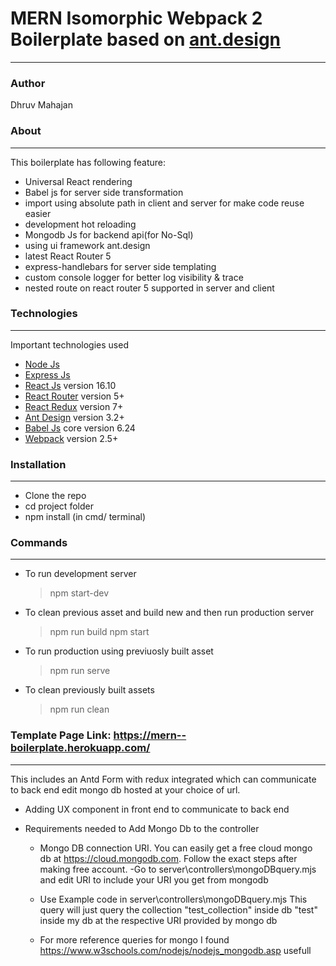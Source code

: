 # MERN Isomorphic Webpack 2 Boilerplate based on [ant.design](https://ant.design)
----------
### Author
Dhruv Mahajan 

### About
----------
This boilerplate has following feature:

 * Universal React rendering
 * Babel js for server side transformation
 * import using absolute path in client and server for make code reuse easier
 * development hot reloading
 * Mongodb Js for backend api(for No-Sql)
 * using ui framework ant.design
 * latest React Router 5
 * express-handlebars for server side templating
 * custom console logger for better log visibility & trace
 * nested route on react router 5 supported in server and client

### Technologies
----------
Important technologies used
* [Node Js](https://nodejs.org/en/)
* [Express Js](https://expressjs.com/)
* [React Js](https://github.com/reactjs) version 16.10
* [React Router](https://github.com/ReactTraining/react-router) version 5+
* [React Redux](https://github.com/reactjs/react-redux) version 7+
* [Ant Design](https://ant.design) version 3.2+
* [Babel Js](https://babeljs.io/) core version 6.24
* [Webpack](https://webpack.js.org/) version 2.5+

### Installation
----------
* Clone the repo
* cd project folder
* npm install (in cmd/ terminal)

### Commands
----------
* To run development server 
	>npm start-dev
* To clean previous asset and build new and then run production server
 	>npm run build
	>npm start
* To run production using previuosly built asset
 	>npm run serve
* To clean previously built assets
 	>npm run clean

### Template Page Link: https://mern--boilerplate.herokuapp.com/
----------
This includes an Antd Form with redux integrated which can communicate to back end edit mongo db hosted at your choice of url.


* Adding UX component in front end to communicate to back end

* Requirements needed to Add Mongo Db to the controller
	- Mongo DB connection URI. You can easily get a free cloud mongo db at https://cloud.mongodb.com. Follow the exact steps after making free account.
	-Go to server\controllers\mongoDBquery.mjs and edit URI to include your URI you get from mongodb

	- Use Example code in server\controllers\mongoDBquery.mjs
	This query will just query the collection "test_collection" inside db "test" inside my db at the respective URI provided by mongo db

	- For more reference queries for mongo I found https://www.w3schools.com/nodejs/nodejs_mongodb.asp
	usefull
